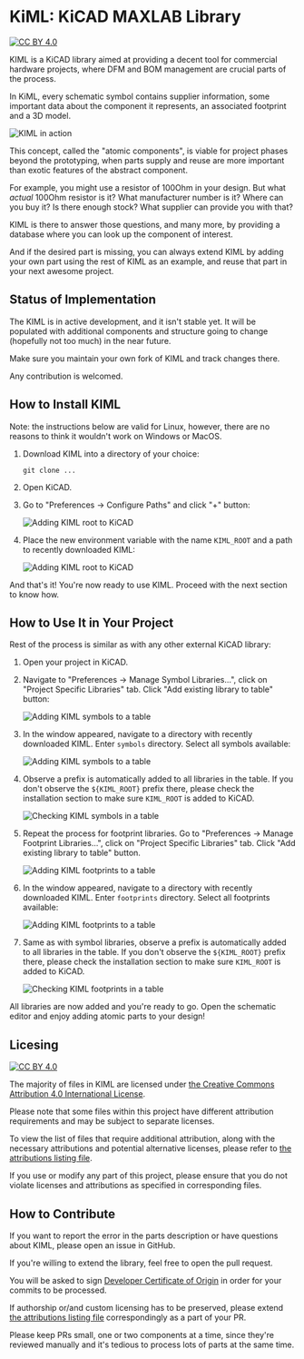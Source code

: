 # KiML: KiCAD MAXLAB Library

[![CC BY 4.0][cc-by-shield]][cc-by]

KIML is a KiCAD library aimed at providing a decent tool for commercial hardware
projects, where DFM and BOM management are crucial parts of the process.

In KiML, every schematic symbol contains supplier information, some important
data about the component it represents, an associated footprint and a 3D model.

![KIML in action](./doc/0009-kiml-in-action.png)

This concept, called the "atomic components", is viable for project phases beyond
the prototyping, when parts supply and reuse are more important than exotic
features of the abstract component.

For example, you might use a resistor of 100Ohm in your design. But what
_actual_ 100Ohm resistor is it? What manufacturer number is it? Where can you
buy it? Is there enough stock? What supplier can provide you with that?

KIML is there to answer those questions, and many more, by providing a database
where you can look up the component of interest.

And if the desired part is missing, you can always extend KIML by adding your
own part using the rest of KIML as an example, and reuse that part
in your next awesome project.

## Status of Implementation

The KIML is in active development, and it isn't stable yet. It will be populated
with additional components and structure going to change (hopefully not too
much) in the near future.

Make sure you maintain your own fork of KIML and track changes there.

Any contribution is welcomed.

## How to Install KIML

Note: the instructions below are valid for Linux, however, there are no reasons
to think it wouldn't work on Windows or MacOS.

1. Download KIML into a directory of your choice:

   ```
   git clone ...
   ```

2. Open KiCAD.

3. Go to "Preferences -> Configure Paths" and click "+" button:

   ![Adding KIML root to KiCAD](./doc/0001-adding-kiml-root.png)

3. Place the new environment variable with the name `KIML_ROOT` and a path
   to recently downloaded KIML:

   ![Adding KIML root to KiCAD](./doc/0002-adding-kiml-root.png)

And that's it! You're now ready to use KIML. Proceed with the next section to
know how.

## How to Use It in Your Project

Rest of the process is similar as with any other external KiCAD library:

1. Open your project in KiCAD.

2. Navigate to "Preferences -> Manage Symbol Libraries...", click on "Project
   Specific Libraries" tab. Click "Add existing library to table" button:

   ![Adding KIML symbols to a table](./doc/0003-adding-kiml-symbols-to-table.png)

3. In the window appeared, navigate to a directory with recently downloaded KIML.
   Enter `symbols` directory. Select all symbols available:

   ![Adding KIML symbols to a table](./doc/0004-adding-kiml-symbols-to-table.png)

4. Observe a prefix is automatically added to all libraries in the table.
   If you don't observe the `${KIML_ROOT}` prefix there, please check the
   installation section to make sure `KIML_ROOT` is added to KiCAD.

   ![Checking KIML symbols in a table](./doc/0005-checking-kiml-symbols-in-a-table.png)

5. Repeat the process for footprint libraries. Go to "Preferences -> Manage
   Footprint Libraries...", click on "Project Specific Libraries" tab. Click
   "Add existing library to table" button.

   ![Adding KIML footprints to a table](./doc/0006-adding-kiml-footprint-to-table.png)

6. In the window appeared, navigate to a directory with recently downloaded KIML.
   Enter `footprints` directory. Select all footprints available:

   ![Adding KIML footprints to a table](./doc/0007-adding-kiml-footprint-to-table.png)

7. Same as with symbol libraries, observe a prefix is automatically added
   to all libraries in the table.
   If you don't observe the `${KIML_ROOT}` prefix there, please check the
   installation section to make sure `KIML_ROOT` is added to KiCAD.

   ![Checking KIML footprints in a table](./doc/0008-checking-kiml-footprints-in-a-table.png)


All libraries are now added and you're ready to go. Open the schematic editor
and enjoy adding atomic parts to your design!

## Licesing

[![CC BY 4.0][cc-by-image]][cc-by]

The majority of files in KIML are licensed under
[the Creative Commons Attribution 4.0 International License][cc-by].

Please note that some files within this project have different attribution
requirements and may be subject to separate licenses.

To view the list of files that require additional attribution, along with the
necessary attributions and potential alternative licenses,
please refer to [the attributions listing file](ATTRIBUTIONS.md).

If you use or modify any part of this project, please ensure that you do not
violate licenses and attributions as specified in corresponding files.

## How to Contribute

If you want to report the error in the parts description or have questions
about KIML, please open an issue in GitHub.

If you're willing to extend the library, feel free to open the pull request.

You will be asked to sign [Developer Certificate of Origin](https://developercertificate.org/)
in order for your commits to be processed.

If authorship or/and custom licensing has to be preserved, please extend
[the attributions listing file](ATTRIBUTIONS.md) correspondingly as a part of
your PR.

Please keep PRs small, one or two components at a time, since they're reviewed
manually and it's tedious to process lots of parts at the same time.

[cc-by]: http://creativecommons.org/licenses/by/4.0/
[cc-by-image]: https://i.creativecommons.org/l/by/4.0/88x31.png
[cc-by-shield]: https://img.shields.io/badge/License-CC%20BY%204.0-lightgrey.svg
